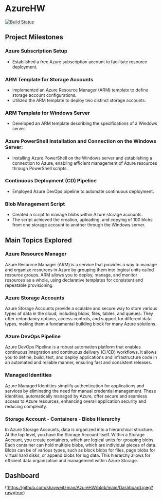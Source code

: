 # AzureHW

[![Build Status](https://dev.azure.com/shaywn2/shaywn2/_apis/build/status%2Fshayweitzman.AzureHW?branchName=master)](https://dev.azure.com/shaywn2/shaywn2/_build/latest?definitionId=3&branchName=master)


## Project Milestones

### Azure Subscription Setup
- Established a free Azure subscription account to facilitate resource deployment.

### ARM Template for Storage Accounts
- Implemented an Azure Resource Manager (ARM) template to define storage account configurations.
- Utilized the ARM template to deploy two distinct storage accounts.

### ARM Template for Windows Server
- Developed an ARM template describing the specifications of a Windows server.

### Azure PowerShell Installation and Connection on the Windows Server: 
- Installing Azure PowerShell on the Windows server and establishing a connection to Azure, enabling efficient management of Azure resources through PowerShell scripts.

### Continuous Deployment (CD) Pipeline
- Employed Azure DevOps pipeline to automate continuous deployment.

### Blob Management Script
- Created a script to manage blobs within Azure storage accounts.
- The script achieved the creation, uploading, and copying of 100 blobs from one storage account to another through the Windows server.

## Main Topics Explored

### Azure Resource Manager
Azure Resource Manager (ARM) is a service that provides a way to manage and organize resources in Azure by grouping them into logical units called resource groups. ARM allows you to deploy, manage, and monitor resources as a whole, using declarative templates for consistent and repeatable provisioning.

### Azure Storage Accounts
Azure Storage Accounts provide a scalable and secure way to store various types of data in the cloud, including blobs, files, tables, and queues. They offer redundancy options, access controls, and support for different data types, making them a fundamental building block for many Azure solutions.

### Azure DevOps Pipeline
Azure DevOps Pipeline is a robust automation platform that enables continuous integration and continuous delivery (CI/CD) workflows. It allows you to define, build, test, and deploy applications and infrastructure code in an automated and reliable manner, ensuring fast and consistent releases.

### Managed Identities
Azure Managed Identities simplify authentication for applications and services by eliminating the need for manual credential management. These identities, automatically managed by Azure, offer secure and seamless access to Azure resources, enhancing overall application security and reducing complexity.

### Storage Account - Containers - Blobs Hierarchy
In Azure Storage Accounts, data is organized into a hierarchical structure. At the top level, you have the Storage Account itself. Within a Storage Account, you create containers, which are logical units for grouping blobs. Each container can hold multiple blobs, which are individual pieces of data. Blobs can be of various types, such as block blobs for files, page blobs for virtual hard disks, or append blobs for log data. This hierarchy allows for efficient data organization and management within Azure Storage.

## Dashboard
!(https://github.com/shayweitzman/AzureHW/blob/main/Dashboard.jpeg?raw=true)
